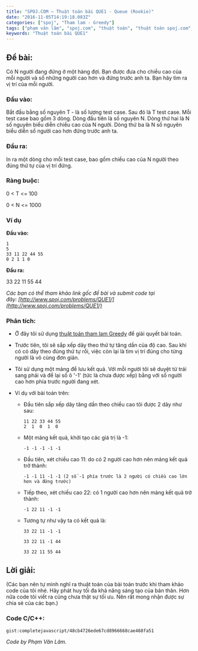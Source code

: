 ```yaml
---
title: "SPOJ.COM – Thuật toán bài QUE1 - Queue (Rookie)"
date: "2016-11-05T14:19:18.083Z"
categories: ["spoj", "Tham lam - Greedy"]
tags: ["phạm văn lâm", "spoj.com", "thuật toán", "thuật toán spoj.com", "tham lam greedy", "sắp xếp nhanh quick sort"]
keywords: "Thuật toán bài QUE1"
---
```


## Đề bài: 

Có N ngưới đang đứng ở một hàng đợi. Bạn được đưa cho chiều cao của mỗi người và số những người cao hơn và đứng trước anh ta. Bạn hãy tìm ra vị trí của mỗi người. 

### Đầu vào: 

Bắt đầu bằng số nguyên T - là số lượng test case. Sau đó là T test case. Mỗi test case bao gồm 3 dòng. Dòng đầu tiên là số nguyên N. Dòng thứ hai là N số nguyên biểu diễn chiều cao của N người. Dòng thứ ba là N số nguyên biểu diễn số người cao hơn đứng trước anh ta. 

### Đầu ra: 

In ra một dòng cho mỗi test case, bao gồm chiều cao của N người theo đúng thứ tự của vị trí đứng. 

### Ràng buộc: 

0 < T <= 100 

0 < N <= 1000 

### Ví dụ 

**Đầu vào:**

```
1
5
33 11 22 44 55
0 2 1 1 0
```

**Đầu ra:**

33 22 11 55 44

_Các bạn có thể tham khảo link gốc đề bài và submit code tại đây: [http://www.spoj.com/problems/QUE1/](http://www.spoj.com/problems/QUE1/)_ 

### Phân tích:

  * Ở đây tôi sử dụng [thuật toán tham lam Greedy](/category/tham-lam-greedy/) để giải quyết bài toán. 
  
  * Trước tiên, tôi sẽ sắp xếp dãy theo thứ tự tăng dần của độ cao. Sau khi có có dãy theo đúng thứ tự rồi, việc còn lại là tìm vị trí đúng cho từng người là vô cùng đơn giản.
  
  * Tôi sử dụng một mảng để lưu kết quả. Với mỗi người tôi sẽ duyệt từ trái sang phải và để lại số ô '-1' (tức là chưa được xếp) bằng với số người cao hơn phía trước người đang xét. 
  
  * Ví dụ với bài toán trên: 
  
    * Đầu tiên sắp xếp dãy tăng dần theo chiều cao tôi được 2 dãy như sau:

      ```
      11 22 33 44 55
      2  1  0  1  0
      ```

    * Một mảng kết quả, khởi tạo các giá trị là -1:

      ```-1 -1 -1 -1 -1```

    * Đầu tiên, xét chiều cao 11: do có 2 người cao hơn nên mảng kết quả trở thành:

      ```-1 -1 11 -1 -1 (2 số -1 phía trước là 2 người có chiều cao lớn hơn và đứng trước)```

    * Tiếp theo, xét chiều cao 22: có 1 người cao hơn nên mảng kết quả trở thành:

      ```-1 22 11 -1 -1```

    * Tương tự như vậy ta có kết quả là:

      ```33 22 11 -1 -1```

      ```33 22 11 -1 44```

      ```33 22 11 55 44```

## Lời giải: 

(Các bạn nên tự mình nghĩ ra thuật toán của bài toán trước khi tham khảo code của tôi nhé. Hãy phát huy tối đa khả năng sáng tạo của bản thân. Hơn nữa code tôi viết ra cũng chưa thật sự tối ưu. Nên rất mong nhận được sự chia sẻ của các bạn.) 

### Code C/C++: 

`gist:completejavascript/48cb4726ede67cd8966668cae468fa51`

_Code by Phạm Văn Lâm._